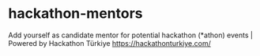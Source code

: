 # hackathon-mentors
Add yourself as candidate mentor for potential hackathon (*athon) events | Powered by Hackathon Türkiye https://hackathonturkiye.com/
